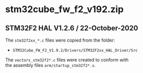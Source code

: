 # stm32cube_fw_f2_v192.zip

## STM32F2 HAL V1.2.6 / 22-October-2020

The `stm32f2xx_*.c` files were copied from the folder:

- `STM32Cube_FW_F2_V1.9.2/Drivers/STM32F2xx_HAL_Driver/Src`

The `vectors_stm32f2*.c` files were created to conform with  
the assembly files `arm/startup_stm32f2*.s`.
